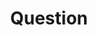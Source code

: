 ---
title: Question
tags:
icon: question
svg: '<svg xmlns="http://www.w3.org/2000/svg" width="24" height="24" fill="none" viewBox="0 0 24 24" stroke-width="1.5" stroke-linecap="round" stroke-linejoin="round" stroke="currentColor"><path d="M12 16.5c0-4.371 4.371-3.278 4.371-7.65 0-5.8-8.742-5.8-8.742 0M12 20v-.5"/></svg>'
---